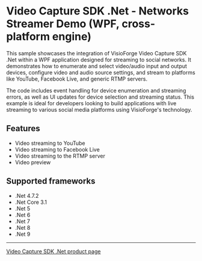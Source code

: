 # Video Capture SDK .Net - Networks Streamer Demo (WPF, cross-platform engine)

This sample showcases the integration of VisioForge Video Capture SDK .Net within a WPF application designed for streaming to social networks. It demonstrates how to enumerate and select video/audio input and output devices, configure video and audio source settings, and stream to platforms like YouTube, Facebook Live, and generic RTMP servers.

The code includes event handling for device enumeration and streaming errors, as well as UI updates for device selection and streaming status. This example is ideal for developers looking to build applications with live streaming to various social media platforms using VisioForge's technology.

## Features

- Video streaming to YouTube
- Video streaming to Facebook Live
- Video streaming to the RTMP server
- Video preview

## Supported frameworks

- .Net 4.7.2
- .Net Core 3.1
- .Net 5
- .Net 6
- .Net 7
- .Net 8
- .Net 9

---

[Video Capture SDK .Net product page](https://www.visioforge.com/video-capture-sdk-net)
